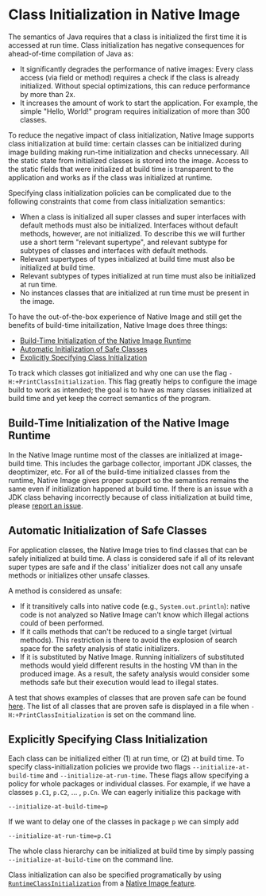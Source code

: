 # Class Initialization in Native Image

The semantics of Java requires that a class is initialized the first time it is accessed at run time.
Class initialization has negative consequences for ahead-of-time compilation of Java as:

* It significantly degrades the performance of native images: Every class access (via field or method) requires a check if the class is already initialized. Without special optimizations, this can reduce performance by more than 2x.
* It increases the amount of work to start the application. For example, the simple "Hello, World!" program requires initialization of more than 300 classes.

To reduce the negative impact of class initialization, Native Image supports class initialization at build time: certain classes can be initialized during image building making run-time initialization and checks unnecessary.
All the static state from initialized classes is stored into the image.
Access to the static fields that were initialized at build time is transparent to the application and works as if the class was initialized at runtime.

Specifying class initialization policies can be complicated due to the following constraints that come from class initialization semantics:

* When a class is initialized all super classes and super interfaces with default methods must also be initialized.
Interfaces without default methods, however, are not initialized. To describe this we will further use a short term "relevant supertype", and relevant subtype for subtypes of classes and interfaces with default methods.
* Relevant supertypes of types initialized at build time must also be initialized at build time.
* Relevant subtypes of types initialized at run time must also be initialized at run time.
* No instances classes that are initialized at run time must be present in the image.

To have the out-of-the-box experience of Native Image and still get the benefits of build-time initailization, Native Image does three things:

* [Build-Time Initialization of the Native Image Runtime](#build-time-initialization-of-the-native-image-runtime)
* [Automatic Initialization of Safe Classes](#automatic-initialization-of-safe-classes)
* [Explicitly Specifying Class Initialization](#explicitly-specifying-class-initialization)

To track which classes got initialized and why one can use the flag `-H:+PrintClassInitialization`.
This flag greatly helps to configure the image build to work as intended; the goal is to have as many classes initialized at build time and yet keep the correct semantics of the program.


## Build-Time Initialization of the Native Image Runtime

In the Native Image runtime most of the classes are initialized at image-build time.
This includes the garbage collector, important JDK classes, the deoptimizer, etc.
For all of the build-time initialized classes from the runtime, Native Image gives proper support so the semantics remains the same even if initialization happened at build time.
If there is an issue with a JDK class behaving incorrectly because of class initialization at build time, please [report an issue](https://github.com/oracle/graal/issues/new).


## Automatic Initialization of Safe Classes

For application classes, the Native Image tries to find classes that can be safely initialized at build time.
A class is considered safe if all of its relevant super types are safe and if the class' initializer does not call any unsafe methods or initializes other unsafe classes.

A method is considered as unsafe:

* If it transitively calls into native code (e.g., `System.out.println`): native code is not analyzed so Native Image can't know which illegal actions could of been performed.
* If it calls methods that can't be reduced to a single target (virtual methods).
This restriction is there to avoid the explosion of search space for the safety analysis of static initializers.
* If it is substituted by Native Image. Running initializers of substituted methods would yield different results in the hosting VM than in the produced image.
As a result, the safety analysis would consider some methods safe but their execution would lead to illegal states.

A test that shows examples of classes that are proven safe can be found [here](src/com.oracle.svm.test/src/com/oracle/svm/test/TestClassInitializationMustBeSafe.java).
The list of all classes that are proven safe is displayed in a file when `-H:+PrintClassInitialization` is set on the command line.


## Explicitly Specifying Class Initialization

Each class can be initialized either (1) at run time, or (2) at build time.
To specify class-initialization policies we provide two flags `--initialize-at-build-time` and `--initialize-at-run-time`.
These flags allow specifying a policy for whole packages or individual classes.
For example, if we have a classes `p.C1`, `p.C2`, … , `p.Cn`. We can eagerly initialize this package with
```
--initialize-at-build-time=p
```

If we want to delay one of the classes in package `p` we can simply add
```
--initialize-at-run-time=p.C1
```

The whole class hierarchy can be initialized at build time by simply passing `--initialize-at-build-time` on the command line.

Class initialization can also be specified programatically by using [`RuntimeClassInitialization`](https://github.com/oracle/graal/blob/master/sdk/src/org.graalvm.nativeimage/src/org/graalvm/nativeimage/hosted/RuntimeClassInitialization.java) from a [Native Image feature](https://github.com/oracle/graal/blob/master/sdk/src/org.graalvm.nativeimage/src/org/graalvm/nativeimage/hosted/Feature.java).
